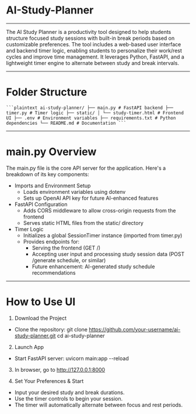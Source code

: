 # AI-Study-Planner

---

The AI Study Planner is a productivity tool designed to help students structure focused study sessions with built-in break periods based on customizable preferences. The tool includes a web-based user interface and backend timer logic, enabling students to personalize their work/rest cycles and improve time management. It leverages Python, FastAPI, and a lightweight timer engine to alternate between study and break intervals.

---

# Folder Structure

<pre><code>```plaintext ai-study-planner/ ├── main.py # FastAPI backend ├── timer.py # Timer logic ├── static/ │ └── study-timer.html # Frontend UI ├── .env # Environment variables ├── requirements.txt # Python dependencies └── README.md # Documentation ```</code></pre>

---

# main.py Overview

The main.py file is the core API server for the application. Here's a breakdown of its key components:

- Imports and Environment Setup
  - Loads environment variables using dotenv
  - Sets up OpenAI API key for future AI-enhanced features
- FastAPI Configuration
  - Adds CORS middleware to allow cross-origin requests from the frontend
  - Serves static HTML files from the static/ directory
- Timer Logic
  - Initializes a global SessionTimer instance (imported from timer.py)
  - Provides endpoints for:
    - Serving the frontend (GET /)
    - Accepting user input and processing study session data (POST /generate schedule, or similar)
    - Future enhancement: AI-generated study schedule recommendations

---

# How to Use UI

1. Download the Project
  - Clone the repository: git clone https://github.com/your-username/ai-study-planner.git
cd ai-study-planner

2. Launch App
  - Start FastAPI server: uvicorn main:app --reload

3. In browser, go to http://127.0.0.1:8000

4. Set Your Preferences & Start
  - Input your desired study and break durations.
  - Use the timer controls to begin your session.
  - The timer will automatically alternate between focus and rest periods.






